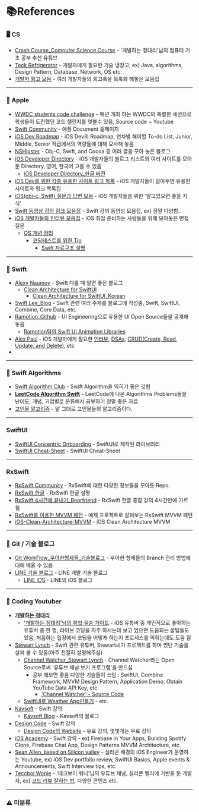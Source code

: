 # 📚References

### 🖥 CS 
* [Crash Course_Computer Science Course](https://www.youtube.com/watch?v=tpIctyqH29Q) - '개발하는 정대리'님의 컴퓨터 기초 공부 추천 유튜브   
* [Teck Refrigerator](https://github.com/GimunLee/tech-refrigerator) - 개발자에게 필요한 기술 냉장고, ex) Java, algorithms, Design Pattern, Database, Network, OS etc.
* [개발자 회고 모음](https://github.com/oaksong/developers-retrospective) - 여러 개발자들의 회고록을 목록화 해놓은 모음집

***

### 🍏 Apple 
* [WWDC students code challenge](https://github.com/wwdc) - 매년 개최 하는 WWDC의 특별한 세션으로 학생들이 도전했던 코드 챌린지를 엿볼수 있음, Source code + Youtube
* [Swift Community](https://swift.org/) - 애플 Document 홈페이지   
* [iOS Dev Roadmap](https://github.com/BohdanOrlov/iOS-Developer-Roadmap) - iOS Dev의 Roadmap, 연차별 해야할 To-do List, Junior, Middle, Senior 직급에서의 역량들에 대해 묘사해 놓음
* [NSHipster](https://nshipster.com/) - Obj-C, Swift, and Cocoa 등 여러 글을 모아 놓은 블로그   
* [iOS Developer Directory](https://iosdevdirectory.com/#en) - iOS 개발자들의 블로그 리스트와 여러 사이트를 모아둔 Directory, 영어, 한국어 고를 수 있음
    + [iOS Developer Directory_한글 버전](https://iosdevdirectory.com/#ko)
* [iOS Dev를 위한 각종 유용한 사이트 링크 목록](https://github.com/giftbott/iOSDevLinks) - iOS 개발자들이 알아두면 유용한 사이트와 링크 목록집
* [iOS(obj-c, Swift) 질문과 답변 모음](https://github.com/ClintJang/ios-swift-objc-questions-and-answers) - iOS 개발자들을 위한 '알고있으면 좋을 지식'
* [Swift 동영상 강의 링크 모음집](https://github.com/ClintJang/awesome-swift-korean-lecture) - Swift 강의 동영상 모음집, ex) 정말 다양함..
* [iOS 개발자들의 인터뷰 모음집](https://github.com/JeaSungLEE/iOSInterviewquestions) - iOS 취업 준비하는 사람들을 위해 모아놓은 면접 질문
    + [OS 개념 정리](https://github.com/JeaSungLEE/iOSInterviewquestions/tree/master/OS)
        + [코딩테스트를 위한 Tip](https://github.com/JeaSungLEE/iOSInterviewquestions/tree/master/%EC%95%8C%EA%B3%A0%EB%A6%AC%EC%A6%98)
            + [Swift 자료구조 설명](https://github.com/JeaSungLEE/iOSInterviewquestions/tree/master/%EC%9E%90%EB%A3%8C%EA%B5%AC%EC%A1%B0)   

***

### 🦅 Swift
* [Alexy Naumov](https://nalexn.github.io/) - Swift 다룰 때 알면 좋은 블로그
    + [Clean Architecture for SwiftUI](https://nalexn.github.io/clean-architecture-swiftui/)
      + [Clean Architecture for SwiftUI_Korean](https://gon125.github.io/posts/SwiftUI%EB%A5%BC-%EC%9C%84%ED%95%9C-%ED%81%B4%EB%A6%B0-%EC%95%84%ED%82%A4%ED%85%8D%EC%B2%98/)
* [Swift Lee_Blog](https://www.avanderlee.com/) - Swift 관련 여러 주제를 블로그에 작성중, Swift, SwiftUI, Combine, Core Data, etc.
* [Ramotion_Github](https://github.com/Ramotion) - UI Engineering으로 유용한 UI Open Source들을 공개해 놓음
    + [Ramotion팀의 Swift UI Animation Libraries](https://github.com/Ramotion/swift-ui-animation-components-and-libraries)
* [Alex Paul](https://github.com/alexpaul) - iOS 개발자에게 필요한 [인터뷰](https://github.com/alexpaul/iOS-Interview-Preparation), [DSAs](https://github.com/alexpaul/Data-Structures-and-Algorithms), [CRUD(Create, Read, Update, and Delete)](https://github.com/alexpaul/DataPersistence), etc   
* 

***

### 🍔 Swift Algorithms
* [Swift Algorithm Club](https://github.com/raywenderlich/swift-algorithm-club) - Swift Algorithm을 익히기 좋은 깃헙
* [**LeetCode Algorithm Swift**](https://github.com/soapyigu/LeetCode-Swift) - LeetCode에 나온 Algorithms Problems들을 난이도, 개념, 기업별로 분류해서 공부하기 정말 좋은 자료 
* [고인물 알고리즘](https://github.com/justiceHui/Unknown-To-Wellknown) - 말 그대로 고인물들의 알고리즘이다.

***

### SwiftUI
* [SwiftUI Concentric Onboarding](https://github.com/exyte/ConcentricOnboarding) - SwiftUI로 제작된 라이브러리   
* [SwiftUI Cheat-Sheet](https://github.com/SimpleBoilerplates/SwiftUI-Cheat-Sheet) - SwiftUI Cheat-Sheet


***


### RxSwift
* [RxSwift Community](https://github.com/RxSwiftCommunity) - RxSwift에 대한 다양한 정보들을 모아둔 Repo.
* [RxSwift 한글](https://pilgwon.github.io/blog/2017/09/26/RxSwift-By-Examples-1-The-Basics.html) - RxSwift 한글 설명   
* [RxSwift 4시간에 끝내기_Bearfriend](https://www.youtube.com/watch?v=w5Qmie-GbiA) - RxSwift 한글 종합 강의 4시간만에 가르침 
* [RxSwift를 이용한 MVVM 패턴](https://github.com/fimuxd/BringMyOwnBeer-) - 예제 프로젝트로 살펴보는 RxSwift MVVM 패턴
* [iOS-Clean-Architecture-MVVM](https://github.com/justiceHui/Unknown-To-Wellknown) - iOS Clean Architecture MVVM


***

### 🚦 Git / 기술 블로그
* [Git WorkFlow_우아한형제들_기술블로그](https://woowabros.github.io/experience/2017/10/30/baemin-mobile-git-branch-strategy.html) - 우아한 형제들의 Branch 관리 방법에 대해 배울 수 있음   
* [LINE 기술 블로그](https://engineering.linecorp.com/ko/) - LINE 개발 기술 블로그
    + [LINE iOS](https://engineering.linecorp.com/ko/blog/tag/ios-ko/) - LINE의 iOS 블로그

***

### 👀 Coding Youtuber
* [**개발하는 정대리**](https://www.youtube.com/c/%EA%B0%9C%EB%B0%9C%ED%95%98%EB%8A%94%EC%A0%95%EB%8C%80%EB%A6%AC/videos)
   + ['개발하는 정대리'님의 취업 필승 가이드](https://www.notion.so/2236b2d4da5b4af1bcde18285f2199af) - iOS 유튜버 중 개인적으로 좋아하는 유튜버 중 한 명, 라이브 코딩을 자주 하시는데 보고 있으면 도움되는 꿀팁들도 있음, 처음하는 입장에서 코딩을 어떻게 하는지 프로세스를 익히는데도 도움 됨   
* [Stewart Lynch](https://www.youtube.com/c/StewartLynch/playlists) - Swift 관련 유튜버, Stewart씨가 프로젝트를 하며 썼던 기술을 살펴 볼 수 있음(아주 친절히 설명해주심)   
    + [Channel Watcher_Stewart Lynch](https://www.youtube.com/watch?v=u1kGK9RTEH4) - Channel Watcher라는 Open Source로써 '유튜브 채널 보기 프로그램'을 만드심
        + 공부 해보면 좋음 다양한 기술들이 쓰임 : SwiftUI, Combine Framework, MVVM Design Pattern, Application Demo, Obtain YouTube Data API Key, etc.
            + ['Channel Watcher' - Source Code](https://github.com/StewartLynch/Channel-Watcher) 
    + [SwiftUI로 Weather App만들기](https://www.youtube.com/watch?v=FA4ksgVip9E&list=PLBn01m5Vbs4A5W_LGcsTXNhRcFpi3SJle) - etc.
* [Kavsoft](https://www.youtube.com/c/Kavsoft/playlists) - Swift 강의
    + [Kavsoft Blog](https://kavsoft.dev/) - Kavsoft의 블로그
* [Design Code](https://www.youtube.com/c/DesignCodeTeam/playlists) - Swift 강의 
    + [Design Code의 Website](https://designcode.io/) - 유료 강의, 몇몇개는 무료 강의
* [iOS Academy](https://www.youtube.com/c/iOSAcademy/playlists) - Swift 강의 - ex) Firebase in Your Apps, Building Spotify Clone, Firebase Chat App, Design Patterns MVVM Architecture, etc.
* [Sean Allen_based on Silicon valley](https://www.youtube.com/c/SeanAllen/playlists) - 실리콘 배경의 iOS Engineer가 운영하는 Youtube, ex) iOS Dev portfolio review, SwiftUI Basics, Apple events & Announcements, Swift Interview tips, etc.
* [Teccboi Wonie](https://www.youtube.com/channel/UC0uDM1xZMNBAoW2xnzhAQ7g) - '테크보이 워니'님의 유튜브 채널, 실리콘 밸리에 기반을 둔 개발자, ex) [코드 리뷰 잘하는 법](https://www.youtube.com/watch?v=VaaRvs8YU1M), 다양한 콘텐츠 etc.


***

### ⚠️ 미분류

